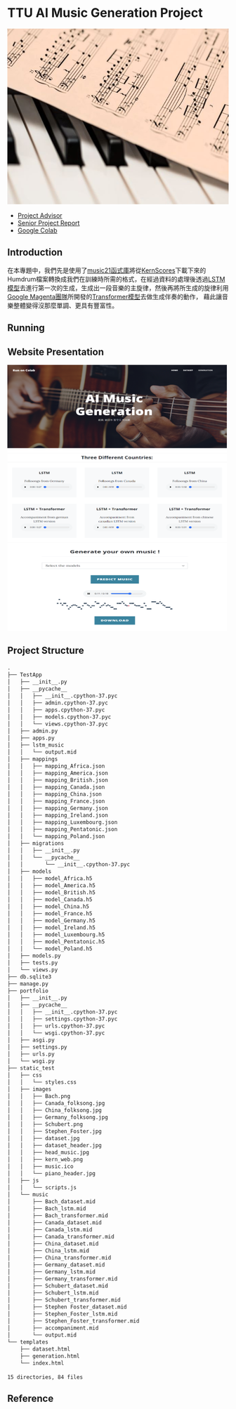 # TTU AI Music Generation Project  

<img src="images/sheet_music.jpg" height="400" width="800" />


  - [Project Advisor](https://tchinfo.ttu.edu.tw/tchinfo.php?id=chingyeh)
  - [Senior Project Report](#)
  - [Google Colab](https://colab.research.google.com/drive/1VRnq9hjKyu-JEpGC2bWl6-L3nZtOlzEi?usp=sharing)


## Introduction  

在本專題中，我們先是使用了[music21函式庫](http://web.mit.edu/music21/)將從[KernScores](#)下載下來的Humdrum檔案轉換成我們在訓練時所需的格式，在經過資料的處理後透過[LSTM模型](https://en.wikipedia.org/wiki/Long_short-term_memory)去進行第一次的生成，生成出一段音樂的主旋律，然後再將所生成的旋律利用[Google Magenta團隊](https://magenta.tensorflow.org/music-transformer)所開發的[Transformer模型](https://en.wikipedia.org/wiki/Transformer_(machine_learning_model))去做生成伴奏的動作，
藉此讓音樂整體變得沒那麼單調、更具有豐富性。

## Running  













## Website Presentation  

<img src="images/1.png" height="200" width="500"/>

<img src="images/2.png" height="200" width="500"/>

<img src="images/3.png" height="200" width="500"/>

## Project Structure  

```
.
├── TestApp
│   ├── __init__.py
│   ├── __pycache__
│   │   ├── __init__.cpython-37.pyc
│   │   ├── admin.cpython-37.pyc
│   │   ├── apps.cpython-37.pyc
│   │   ├── models.cpython-37.pyc
│   │   └── views.cpython-37.pyc
│   ├── admin.py
│   ├── apps.py
│   ├── lstm_music
│   │   └── output.mid
│   ├── mappings
│   │   ├── mapping_Africa.json
│   │   ├── mapping_America.json
│   │   ├── mapping_British.json
│   │   ├── mapping_Canada.json
│   │   ├── mapping_China.json
│   │   ├── mapping_France.json
│   │   ├── mapping_Germany.json
│   │   ├── mapping_Ireland.json
│   │   ├── mapping_Luxembourg.json
│   │   ├── mapping_Pentatonic.json
│   │   └── mapping_Poland.json
│   ├── migrations
│   │   ├── __init__.py
│   │   └── __pycache__
│   │       └── __init__.cpython-37.pyc
│   ├── models
│   │   ├── model_Africa.h5
│   │   ├── model_America.h5
│   │   ├── model_British.h5
│   │   ├── model_Canada.h5
│   │   ├── model_China.h5
│   │   ├── model_France.h5
│   │   ├── model_Germany.h5
│   │   ├── model_Ireland.h5
│   │   ├── model_Luxembourg.h5
│   │   ├── model_Pentatonic.h5
│   │   └── model_Poland.h5
│   ├── models.py
│   ├── tests.py
│   └── views.py
├── db.sqlite3
├── manage.py
├── portfolio
│   ├── __init__.py
│   ├── __pycache__
│   │   ├── __init__.cpython-37.pyc
│   │   ├── settings.cpython-37.pyc
│   │   ├── urls.cpython-37.pyc
│   │   └── wsgi.cpython-37.pyc
│   ├── asgi.py
│   ├── settings.py
│   ├── urls.py
│   └── wsgi.py
├── static_test
│   ├── css
│   │   └── styles.css
│   ├── images
│   │   ├── Bach.png
│   │   ├── Canada_folksong.jpg
│   │   ├── China_folksong.jpg
│   │   ├── Germany_folksong.jpg
│   │   ├── Schubert.png
│   │   ├── Stephen_Foster.jpg
│   │   ├── dataset.jpg
│   │   ├── dataset_header.jpg
│   │   ├── head_music.jpg
│   │   ├── kern_web.png
│   │   ├── music.ico
│   │   └── piano_header.jpg
│   ├── js
│   │   └── scripts.js
│   └── music
│       ├── Bach_dataset.mid
│       ├── Bach_lstm.mid
│       ├── Bach_transformer.mid
│       ├── Canada_dataset.mid
│       ├── Canada_lstm.mid
│       ├── Canada_transformer.mid
│       ├── China_dataset.mid
│       ├── China_lstm.mid
│       ├── China_transformer.mid
│       ├── Germany_dataset.mid
│       ├── Germany_lstm.mid
│       ├── Germany_transformer.mid
│       ├── Schubert_dataset.mid
│       ├── Schubert_lstm.mid
│       ├── Schubert_transformer.mid
│       ├── Stephen Foster_dataset.mid
│       ├── Stephen_Foster_lstm.mid
│       ├── Stephen_Foster_transformer.mid
│       ├── accompaniment.mid
│       └── output.mid
└── templates
    ├── dataset.html
    ├── generation.html
    └── index.html

15 directories, 84 files
```

## Reference  






